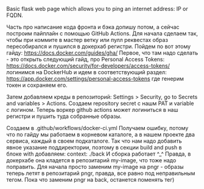 Basic flask web page which allows you to ping an internet address: IP or FQDN.

Часть про написание кода фронта и бэка допишу потом, а сейчас построим пайплайн с помощью GitHub Actions.
Для начала сделаем так, чтобы при коммите в мастер ветку или пулл реквестах образ пересобирался и пушился в докерхаб регистри.
Пойдем по вот этому гайду: https://docs.docker.com/guides/gha/
Первое, что там надо сделать - это открыть следующий гайд, про Personal Access Tokens:
https://docs.docker.com/security/for-developers/access-tokens/
логинимся на DockerHub и идем в соответствующий раздел:
https://app.docker.com/settings/personal-access-tokens
где генерим токен и сохраняем его.

Затем добавляем креды в репозиторий: Settings > Security, go to Secrets and variables > Actions.
Создаем repository secret с нашм PAT и variable c логином. Теперь воркер github actions может логиниться в наш регистри и пушить туда собранные образы.

Создаем  в .github/workflows/docker-ci.yml
Получаем ошибку, потому что по гайду мы работаем в корневом каталоге, а в нашем проекте два сервиса, каждый в своем подкаталоге.
Так что нам надо добавить явное указание поддиректории, поэтому в секции build and push в блоке with добавляем:
context: ./back
И сборка работает ^_^ Правда, в докерхабе она кладется в репозитарий my-image, что тоже надо поправить. 
Для начала просто заменим my-image на pngr - образы теперь летят в репозитарий pngr, правда, все равно под неправильным тегом.
Пока что заменим pngr на back, останется поменять тег)

